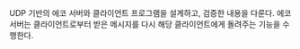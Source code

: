 UDP 기반의 에코 서버와 클라이언트 프로그램을 설계하고, 검증한 내용을 다룬다. 
에코 서버는 클라이언트로부터 받은 메시지를 다시 해당 클라이언트에게 돌려주는 기능을 수행한다. 
